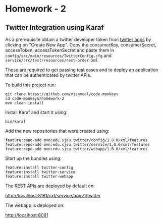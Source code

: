 # Homework - 2

## Twitter Integration using Karaf

As a prerequisite obtain a twitter developer token from [twitter apps](https://apps.twitter.com/) by clicking on "Create New App".
Copy the consumerKey, consumerSecret, accessToken, accessTokenSecret and paste them in `config/src/main/resources/TwitterConfig.cfg` and `service/src/test/resources/rest-order.xml`

These are required to get passing test cases and to deploy an application that can be authenticated by twitter APIs.

To build this project run:

```
git clone https://github.com/vjsamuel/code-monkeys
cd code-monkeys/homework-2
mvn clean install
```

Install Karaf and start it using:

```
bin/karaf
```

Add the new repositories that were created using:

```
feature:repo-add mvn:edu.sjsu.twitter/config/1.0.0/xml/features
feature:repo-add mvn:edu.sjsu.twitter/service/1.0.0/xml/features
feature:repo-add mvn:edu.sjsu.twitter/webapp/1.0.0/xml/features
```

Start up the bundles using:

```
feature:install twitter-config
feature:install twitter-service
feature:install twitter-webapp
```

The REST APIs are deployed by default on:

[http://localhost:8181/cxf/service/api/v1/twitter](http://localhost:8181/cxf/service/api/v1/twitter)

The webapp is deployed on:

[http://localhost:8081](http://localhost:8181)

